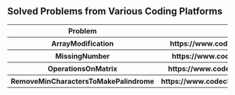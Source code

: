 ## Solved Problems from Various Coding Platforms

<html lang="en">
    <meta charset="utf-8">
  <link rel="dns-prefetch" href="https://github.githubassets.com">
  <link rel="dns-prefetch" href="https://avatars0.githubusercontent.com">
  <link rel="dns-prefetch" href="https://avatars1.githubusercontent.com">
  <link rel="dns-prefetch" href="https://avatars2.githubusercontent.com">
  <link rel="dns-prefetch" href="https://avatars3.githubusercontent.com">
  <link rel="dns-prefetch" href="https://github-cloud.s3.amazonaws.com">
  <link rel="dns-prefetch" href="https://user-images.githubusercontent.com/">



  <link crossorigin="anonymous" media="all" integrity="sha512-6n1YJKtZY5Ca6umfKUilaXS5b6Cxywb+4eGfryi/HfvOYvzbbnahUwkAgkmpV9RExoZ8rSXE+q5o+j9V1KJQJQ==" rel="stylesheet" href="https://github.githubassets.com/assets/frameworks-ee617bc9c481ffefa8d30b335398af1f.css" />

<body>
<table>
  <tr>
    <th>Problem</th>
    <th>URL</th>
    <th>Solution</th>
  </tr>
  <tbody>
  <tr>
    <th>ArrayModification</th>
    <th>https://www.codechef.com/OCT19B/problems/MARM/</th>
    <th><a href="https://github.com/pramodhosahalli/solved_problems/blob/master/Codechef/October_Long/ArrayModification.py">Python</a>         </th>
  </tr>
  <tr>
    <th>MissingNumber</th>
    <th>https://www.codechef.com/OCT19B/problems/MSNG</th>
    <th><a href="https://github.com/pramodhosahalli/solved_problems/blob/master/Codechef/October_Long/MissingNumber.py">Python</a>         </th>
  </tr>
  <tr>
    <th>OperationsOnMatrix</th>
    <th>https://www.codechef.com/OCT19B/problems/SAKTAN</th>
    <th><a href="https://github.com/pramodhosahalli/solved_problems/blob/master/Codechef/October_Long/OperationsOnMatrix.java">Java</a>         </th>
  </tr> 
  <tr>
    <th>RemoveMinCharactersToMakePalindrome</th>
    <th>https://www.codechef.com/QM162019/problems/KQM16B/</th>
    <th><a href="https://github.com/pramodhosahalli/solved_problems/blob/master/Codechef/October_Long/RemoveMinCharsToMakePalindrome.py">Python</a>         </th>
  </tr> 
  </tbody>
</table>
</body>
</html>
